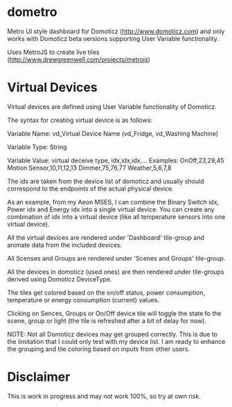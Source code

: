 dometro
=======

Metro UI style dashboard for Domoticz (http://www.domoticz.com) and only works with Domoticz beta versions supporting User Variable functionality.

Uses MetroJS to create live tiles (http://www.drewgreenwell.com/projects/metrojs)

Virtual Devices
===============
Virtual devices are defined using User Variable functionality of Domoticz.

The syntax for creating virtual device is as follows:

Variable Name: vd_Virtual Device Name (vd_Fridge, vd_Washing Machine)

Variable Type: String

Variable Value: virtual deceive type, idx,idx,idx,… 
Examples: OnOff,23,29,45 Motion Sensor,10,11,12,13 Dimmer,75,76,77 Weather,5,6,7,8 

The idx are taken from the device list of domoticz and usually should correspond to the endpoints of the actual physical device.

As an example, from my Aeon MSES, I can combine the Binary Switch idx, Power idx and Energy idx into a single virtual device. You can create any combination of idx into a virtual device (like all temperature sensors into one virtual device).

All the virtual devices are rendered under 'Dashboard' tile-group and animate data from the included devices.

All Scenses and Groups are rendered under 'Scenes and Groups' tile-group.

All the devices in domoticz (used ones) are then rendered under tile-groups derived using Domoticz DeviceType.

The tiles get colored based on the on/off status, power consumption, temperature or energy consumption (current) values.

Clicking on Sences, Groups or On/Off device tile will toggle the state fo the scene, group or light (the tile is refreshed after a bit of delay for now).

NOTE: Not all Domoticz devices may get grouped correctly. This is due to the limitation that I could only test with my device list. I am ready to enhance the grouping and tile coloring based on inputs from other users.

Disclaimer
==========
This is work in progress and may not work 100%, so try at own risk.
